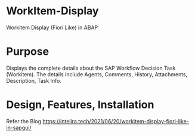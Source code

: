 # WorkItem-Display
Workitem Display (Fiori Like) in ABAP

# Purpose
Displays the complete details about the SAP Workflow Decision Task (Workitem). The details include Agents, Comments, History, Attachments, Description, Task Info.

# Design, Features, Installation
Refer the Blog https://intelira.tech/2021/06/20/workitem-display-fiori-like-in-sapgui/
